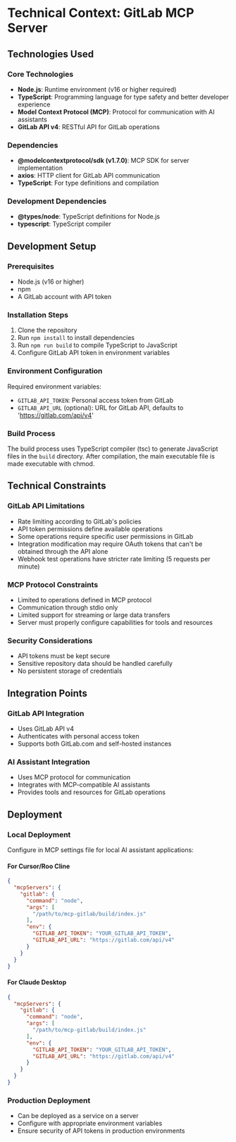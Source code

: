# Technical Context: GitLab MCP Server

## Technologies Used

### Core Technologies
- **Node.js**: Runtime environment (v16 or higher required)
- **TypeScript**: Programming language for type safety and better developer experience
- **Model Context Protocol (MCP)**: Protocol for communication with AI assistants
- **GitLab API v4**: RESTful API for GitLab operations

### Dependencies
- **@modelcontextprotocol/sdk (v1.7.0)**: MCP SDK for server implementation
- **axios**: HTTP client for GitLab API communication
- **TypeScript**: For type definitions and compilation

### Development Dependencies
- **@types/node**: TypeScript definitions for Node.js
- **typescript**: TypeScript compiler

## Development Setup

### Prerequisites
- Node.js (v16 or higher)
- npm
- A GitLab account with API token

### Installation Steps
1. Clone the repository
2. Run `npm install` to install dependencies
3. Run `npm run build` to compile TypeScript to JavaScript
4. Configure GitLab API token in environment variables

### Environment Configuration
Required environment variables:
- `GITLAB_API_TOKEN`: Personal access token from GitLab
- `GITLAB_API_URL` (optional): URL for GitLab API, defaults to 'https://gitlab.com/api/v4'

### Build Process
The build process uses TypeScript compiler (tsc) to generate JavaScript files in the `build` directory. After compilation, the main executable file is made executable with chmod.

## Technical Constraints

### GitLab API Limitations
- Rate limiting according to GitLab's policies
- API token permissions define available operations
- Some operations require specific user permissions in GitLab
- Integration modification may require OAuth tokens that can't be obtained through the API alone
- Webhook test operations have stricter rate limiting (5 requests per minute)

### MCP Protocol Constraints
- Limited to operations defined in MCP protocol
- Communication through stdio only
- Limited support for streaming or large data transfers
- Server must properly configure capabilities for tools and resources

### Security Considerations
- API tokens must be kept secure
- Sensitive repository data should be handled carefully
- No persistent storage of credentials

## Integration Points

### GitLab API Integration
- Uses GitLab API v4
- Authenticates with personal access token
- Supports both GitLab.com and self-hosted instances

### AI Assistant Integration
- Uses MCP protocol for communication
- Integrates with MCP-compatible AI assistants
- Provides tools and resources for GitLab operations

## Deployment

### Local Deployment
Configure in MCP settings file for local AI assistant applications:

#### For Cursor/Roo Cline
```json
{
  "mcpServers": {
    "gitlab": {
      "command": "node",
      "args": [
        "/path/to/mcp-gitlab/build/index.js"
      ],
      "env": {
        "GITLAB_API_TOKEN": "YOUR_GITLAB_API_TOKEN",
        "GITLAB_API_URL": "https://gitlab.com/api/v4"
      }
    }
  }
}
```

#### For Claude Desktop
```json
{
  "mcpServers": {
    "gitlab": {
      "command": "node",
      "args": [
        "/path/to/mcp-gitlab/build/index.js"
      ],
      "env": {
        "GITLAB_API_TOKEN": "YOUR_GITLAB_API_TOKEN",
        "GITLAB_API_URL": "https://gitlab.com/api/v4"
      }
    }
  }
}
```

### Production Deployment
- Can be deployed as a service on a server
- Configure with appropriate environment variables
- Ensure security of API tokens in production environments
